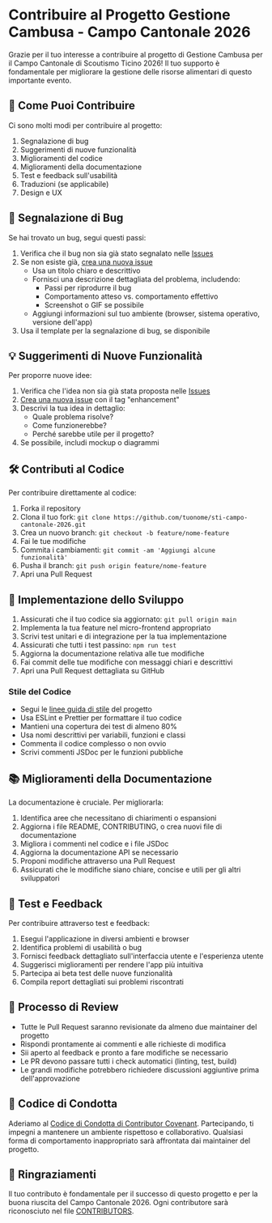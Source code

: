 # Contribuire al Progetto Gestione Cambusa - Campo Cantonale 2026

Grazie per il tuo interesse a contribuire al progetto di Gestione Cambusa per il Campo Cantonale di Scoutismo Ticino 2026! Il tuo supporto è fondamentale per migliorare la gestione delle risorse alimentari di questo importante evento.

## 🌟 Come Puoi Contribuire

Ci sono molti modi per contribuire al progetto:

1. Segnalazione di bug
2. Suggerimenti di nuove funzionalità
3. Miglioramenti del codice
4. Miglioramenti della documentazione
5. Test e feedback sull'usabilità
6. Traduzioni (se applicabile)
7. Design e UX

## 🐛 Segnalazione di Bug

Se hai trovato un bug, segui questi passi:

1. Verifica che il bug non sia già stato segnalato nelle [Issues](https://github.com/tuorepository/issues)
2. Se non esiste già, [crea una nuova issue](https://github.com/tuorepository/issues/new)
    - Usa un titolo chiaro e descrittivo
    - Fornisci una descrizione dettagliata del problema, includendo:
        - Passi per riprodurre il bug
        - Comportamento atteso vs. comportamento effettivo
        - Screenshot o GIF se possibile
    - Aggiungi informazioni sul tuo ambiente (browser, sistema operativo, versione dell'app)
3. Usa il template per la segnalazione di bug, se disponibile

## 💡 Suggerimenti di Nuove Funzionalità

Per proporre nuove idee:

1. Verifica che l'idea non sia già stata proposta nelle [Issues](https://github.com/tuorepository/issues)
2. [Crea una nuova issue](https://github.com/tuorepository/issues/new) con il tag "enhancement"
3. Descrivi la tua idea in dettaglio:
    - Quale problema risolve?
    - Come funzionerebbe?
    - Perché sarebbe utile per il progetto?
4. Se possibile, includi mockup o diagrammi

## 🛠 Contributi al Codice

Per contribuire direttamente al codice:

1. Forka il repository
2. Clona il tuo fork: `git clone https://github.com/tuonome/sti-campo-cantonale-2026.git`
3. Crea un nuovo branch: `git checkout -b feature/nome-feature`
4. Fai le tue modifiche
5. Commita i cambiamenti: `git commit -am 'Aggiungi alcune funzionalità'`
6. Pusha il branch: `git push origin feature/nome-feature`
7. Apri una Pull Request

## 🔧 Implementazione dello Sviluppo

1. Assicurati che il tuo codice sia aggiornato: `git pull origin main`
2. Implementa la tua feature nel micro-frontend appropriato
3. Scrivi test unitari e di integrazione per la tua implementazione
4. Assicurati che tutti i test passino: `npm run test`
5. Aggiorna la documentazione relativa alle tue modifiche
6. Fai commit delle tue modifiche con messaggi chiari e descrittivi
7. Apri una Pull Request dettagliata su GitHub

### Stile del Codice

- Segui le [linee guida di stile](STYLE_GUIDE.md) del progetto
- Usa ESLint e Prettier per formattare il tuo codice
- Mantieni una copertura dei test di almeno 80%
- Usa nomi descrittivi per variabili, funzioni e classi
- Commenta il codice complesso o non ovvio
- Scrivi commenti JSDoc per le funzioni pubbliche

## 📚 Miglioramenti della Documentazione

La documentazione è cruciale. Per migliorarla:

1. Identifica aree che necessitano di chiarimenti o espansioni
2. Aggiorna i file README, CONTRIBUTING, o crea nuovi file di documentazione
3. Migliora i commenti nel codice e i file JSDoc
4. Aggiorna la documentazione API se necessario
5. Proponi modifiche attraverso una Pull Request
6. Assicurati che le modifiche siano chiare, concise e utili per gli altri sviluppatori

## 🧪 Test e Feedback

Per contribuire attraverso test e feedback:

1. Esegui l'applicazione in diversi ambienti e browser
2. Identifica problemi di usabilità o bug
3. Fornisci feedback dettagliato sull'interfaccia utente e l'esperienza utente
4. Suggerisci miglioramenti per rendere l'app più intuitiva
5. Partecipa ai beta test delle nuove funzionalità
6. Compila report dettagliati sui problemi riscontrati

## 🤝 Processo di Review

- Tutte le Pull Request saranno revisionate da almeno due maintainer del progetto
- Rispondi prontamente ai commenti e alle richieste di modifica
- Sii aperto al feedback e pronto a fare modifiche se necessario
- Le PR devono passare tutti i check automatici (linting, test, build)
- Le grandi modifiche potrebbero richiedere discussioni aggiuntive prima dell'approvazione

## 📜 Codice di Condotta

Aderiamo al [Codice di Condotta di Contributor Covenant](CODE_OF_CONDUCT.md). Partecipando, ti impegni a mantenere un ambiente rispettoso e collaborativo. Qualsiasi forma di comportamento inappropriato sarà affrontata dai maintainer del progetto.

## 🙏 Ringraziamenti

Il tuo contributo è fondamentale per il successo di questo progetto e per la buona riuscita del Campo Cantonale 2026. Ogni contributore sarà riconosciuto nel file [CONTRIBUTORS](CONTRIBUTORS.md).
